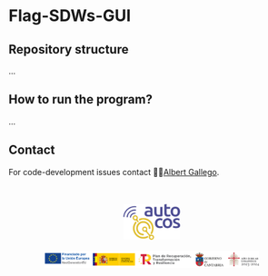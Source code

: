 # Flag-SDWs-GUI

## Repository structure
...

## How to run the program?
...


## Contact
For code-development issues contact 👨‍💻[Albert Gallego](gallegoa@unican.es).


</br>
</br>
<div align="center">
  <a href="https://github.com/AlbertGallegoJimenez/SDS-uncertainty-analysis">
    <img src="images/Color_LogoAutoCos.png" alt="AutoCos logo" width="20%">
    </br>
    </br>
    <img src="images/01_Tira_resumen.png" alt="financing entities logos" width="75%">
  </a>
</div>
